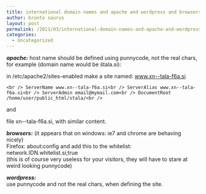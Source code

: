 ```yaml
---
title: international domain names and apache and wordpress and browsers
author: bronto saurus
layout: post
permalink: /2011/03/international-domain-names-and-apache-and-wordpress-and-browsers/
categories:
  - Uncategorized
---
```

***apache:*** host name should be defined using punnycode, not the real chars, for example (domain name would be štala.si):

in /etc/apache2/sites-enabled make a site named: www.xn--tala-f6a.si

`<br />
ServerName www.xn--tala-f6a.si<br />
ServerAlias www.xn--tala-f6a.si<br />
ServerAdmin email@mymail.com<br />
DocumentRoot /home/user/public_html/stala/<br />
`

and

file xn--tala-f6a.si, with similar content.

***browsers:*** (it appears that on windows: ie7 and chrome are behaving nicely)  
Firefox: about:config and add this to the whitelist:  
network.IDN.whitelist.si;true  
(this is of course very useless for your visitors, they will have to stare at weird looking punnycode)

***wordpress:***  
use punnycode and not the real chars, when defining the site.
